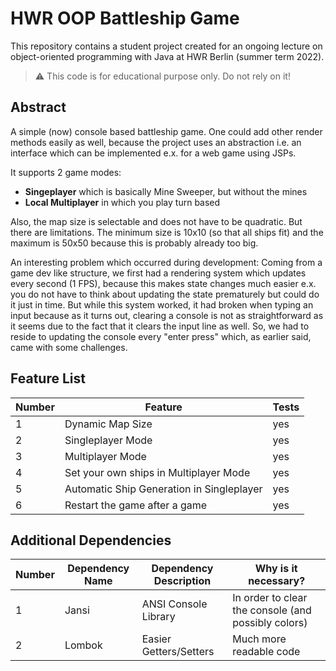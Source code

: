 # HWR OOP Battleship Game

This repository contains a student project created for an ongoing lecture on object-oriented programming with Java at
HWR Berlin (summer term 2022).

> :warning: This code is for educational purpose only. Do not rely on it!

## Abstract

A simple (now) console based battleship game.
One could add other render methods easily as well, because the project uses an abstraction i.e. an interface which can
be implemented e.x. for a web game using JSPs.

It supports 2 game modes:

- **Singeplayer** which is basically Mine Sweeper, but without the mines
- **Local Multiplayer** in which you play turn based

Also, the map size is selectable and does not have to be quadratic.
But there are limitations. The minimum size is 10x10 (so that all ships fit) and the maximum is 50x50 because this is
probably already too big.

An interesting problem which occurred during development:
Coming from a game dev like structure, we first had a rendering system which updates every second (1 FPS),
because this makes state changes much easier e.x. you do not have to think about updating the state prematurely but
could do it just in time. But while this system worked, it had broken when typing an input because as it turns out,
clearing a console is not as straightforward as it seems due to the fact that it clears the input line as well. So, we
had to reside to updating the console every "enter press" which, as earlier said, came with some challenges.

## Feature List

[TODO]: # (For each feature implemented, add a row to the table!)

| Number | Feature                                   | Tests |
|--------|-------------------------------------------|-------|
| 1      | Dynamic Map Size                          | yes   |
| 2      | Singleplayer Mode                         | yes   |
| 3      | Multiplayer Mode                          | yes   |
| 4      | Set your own ships in Multiplayer Mode    | yes   |
| 5      | Automatic Ship Generation in Singleplayer | yes   |
| 6      | Restart the game after a game             | yes   |

## Additional Dependencies

[TODO]: # (For each additional dependency your project requires- Add an additional row to the table!)

| Number | Dependency Name | Dependency Description | Why is it necessary?                                |
|--------|-----------------|------------------------|-----------------------------------------------------|
| 1      | Jansi           | ANSI Console Library   | In order to clear the console (and possibly colors) |
| 2      | Lombok          | Easier Getters/Setters | Much more readable code                             |